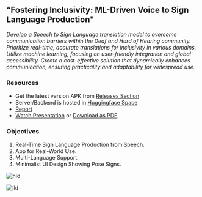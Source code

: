 ## “Fostering Inclusivity: ML-Driven Voice to Sign Language Production"

_Develop a Speech to Sign Language translation model to overcome communication barriers within the Deaf and Hard of Hearing community. Prioritize real-time, accurate translations for inclusivity in various domains. Utilize machine learning, focusing on user-friendly integration and global accessibility. Create a cost-effective solution that dynamically enhances communication, ensuring practicality and adaptability for widespread use._

### Resources

* Get the latest version APK from [Releases Section](https://github.com/SignBridgeApp/SignBridge/releases/)
* Server/Backend is hosted in [Huggingface Space](https://huggingface.co/spaces/bipinkrish/signbridge)
* [Report](https://github.com/SignBridgeApp/.github/files/15295523/report.pdf)
* [Watch Presentation](https://www.canva.com/design/DAGFHXMvssg/uE0Vbo5aHHkTluG8jbQD2Q/view) or [Download as PDF](https://github.com/SignBridgeApp/.github/files/15295502/presentation.pdf)

### Objectives

1. Real-Time Sign Language Production from Speech.
2. App for Real-World Use.
3. Multi-Language Support.
4. Minimalist UI Design Showing Pose Signs.

![hld](https://github.com/SignBridgeApp/.github/assets/87369440/f6bf9fcd-aa08-4f32-9fa0-3f2092fff336)

![lld](https://github.com/SignBridgeApp/.github/assets/87369440/cf8fca19-8d66-409a-8d8c-8360277f4a6d)
